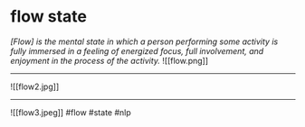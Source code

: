 # flow state
_[Flow] is the mental state in which a person performing some activity is fully immersed in a feeling of energized focus, full involvement, and enjoyment in the process of the activity._
![[flow.png]]
***
![[flow2.jpg]]
***
![[flow3.jpeg]]
#flow #state #nlp 